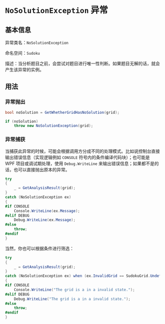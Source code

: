 ﻿# `NoSolutionException` 异常
## 基本信息

异常类名：`NoSolutionException`

命名空间：`Sudoku`

描述：当分析题目之前，会尝试对题目进行唯一性判断。如果题目无解的话，就会产生该异常的实例。

## 用法

### 异常抛出

```csharp
bool noSolution = GetWhetherGridHasNoSolution(grid);

if (noSolution)
    throw new NoSolutionException(grid);
```

### 异常捕获

当捕获此异常的时候，可能会根据调用方分成不同的处理模式。比如说控制台直接输出错误信息（实现逻辑例如 `CONSOLE` 符号内的条件编译代码块）；也可能是 WPF 项目或调试期处理，使用 `Debug.WriteLine` 来输出错误信息；如果都不是的话，也可以直接抛出原本的异常。

```csharp
try
{
    _ = GetAnalysisResult(grid);
}
catch (NoSolutionException ex)
{
#if CONSOLE
    Console.WriteLine(ex.Message);
#elif DEBUG
    Debug.WriteLine(ex.Message);
#else
    throw;
#endif
}
```

当然，你也可以根据条件进行筛选：

```csharp
try
{
    _ = GetAnalysisResult(grid);
}
catch (NoSolutionException ex) when (ex.InvalidGrid == SudokuGrid.Undefined)
{
#if CONSOLE
    Console.WriteLine("The grid is a in a invalid state.");
#elif DEBUG
    Debug.WriteLine("The grid is a in a invalid state.");
#else
    throw;
#endif
}
```